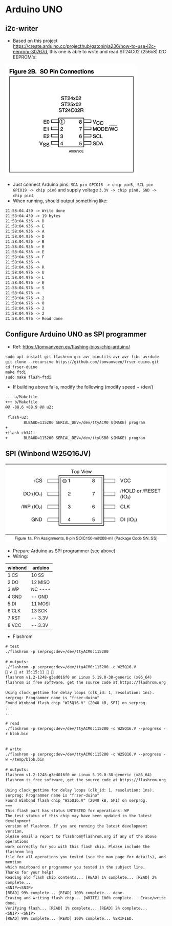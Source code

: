 # Arduino UNO

## i2c-writer
* Based on this project https://create.arduino.cc/projecthub/gatoninja236/how-to-use-i2c-eeprom-30767d, this one is able to write and read ST24C02 (256x8) I2C EEPROM's:

![st24c02-i2c.png](images/st24c02-i2c.png)

* Just connect Arduino pins: `SDA pin GPIO18 -> chip pin5, SCL pin GPIO19 -> chip pin6` and supply voltage `3.3V -> chip pin8, GND -> chip pin4`
* When running, should output something like:
```
21:58:04.439 -> Write done
21:58:04.439 -> 19 bytes
21:58:04.936 -> D
21:58:04.936 -> E
21:58:04.936 -> A
21:58:04.936 -> D
21:58:04.936 -> B
21:58:04.936 -> E
21:58:04.936 -> E
21:58:04.936 -> F
21:58:04.936 ->  
21:58:04.936 -> R
21:58:04.976 -> U
21:58:04.976 -> L
21:58:04.976 -> E
21:58:04.976 -> S
21:58:04.976 ->  
21:58:04.976 -> 2
21:58:04.976 -> 0
21:58:04.976 -> 2
21:58:04.976 -> 2
21:58:04.976 -> Read done
```

## Configure Arduino UNO as SPI programmer
* Ref: https://tomvanveen.eu/flashing-bios-chip-arduino/

```
sudo apt install git flashrom gcc-avr binutils-avr avr-libc avrdude
git clone --recursive https://github.com/tomvanveen/frser-duino.git
cd frser-duino
make ftdi 
sudo make flash-ftdi
```

* If building above fails, modify the following (modify speed + /dev/)
```
--- a/Makefile
+++ b/Makefile
@@ -88,6 +88,9 @@ u2:
 
 flash-u2:
        BLBAUD=115200 SERIAL_DEV=/dev/ttyACM0 $(MAKE) program
+       
+flash-ch341:
+       BLBAUD=115200 SERIAL_DEV=/dev/ttyUSB0 $(MAKE) program
```



## SPI (Winbond W25Q16JV)

![w25q16jv.png](images/w25q16jv.png)

* Prepare Arduino as SPI programmer (see above)
* Wiring:

 | winbond  | arduino  |
 |---|---|
 | 1  CS | 10   SS |
 | 2  DO | 12 MISO |
 | 3  WP | NC ---- |
 | 4 GND | --  GND |
 | 5  DI | 11 MOSI |
 | 6 CLK | 13  SCK |
 | 7 RST | -- 3.3V |
 | 8 VCC | -- 3.3V |

* Flashrom
 
```
# test
./flashrom -p serprog:dev=/dev/ttyACM0:115200

# outputs:
./flashrom -p serprog:dev=/dev/ttyACM0:115200 -c W25Q16.V                                                                    ✔  at 15:15:11  
flashrom v1.2-1248-g3ed016f0 on Linux 5.19.0-38-generic (x86_64)
flashrom is free software, get the source code at https://flashrom.org

Using clock_gettime for delay loops (clk_id: 1, resolution: 1ns).
serprog: Programmer name is "frser-duino"
Found Winbond flash chip "W25Q16.V" (2048 kB, SPI) on serprog.
...
...

# read
./flashrom -p serprog:dev=/dev/ttyACM0:115200 -c W25Q16.V --progress -r blob.bin


# write
./flashrom -p serprog:dev=/dev/ttyACM0:115200 -c W25Q16.V --progress -w ~/temp/blob.bin

# outputs:
flashrom v1.2-1248-g3ed016f0 on Linux 5.19.0-38-generic (x86_64)
flashrom is free software, get the source code at https://flashrom.org

Using clock_gettime for delay loops (clk_id: 1, resolution: 1ns).
serprog: Programmer name is "frser-duino"
Found Winbond flash chip "W25Q16.V" (2048 kB, SPI) on serprog.
===
This flash part has status UNTESTED for operations: WP
The test status of this chip may have been updated in the latest development
version of flashrom. If you are running the latest development version,
please email a report to flashrom@flashrom.org if any of the above operations
work correctly for you with this flash chip. Please include the flashrom log
file for all operations you tested (see the man page for details), and mention
which mainboard or programmer you tested in the subject line.
Thanks for your help!
Reading old flash chip contents... [READ] 1% complete... [READ] 2% complete... 
<SNIP><SNIP> 
[READ] 99% complete... [READ] 100% complete... done.
Erasing and writing flash chip... [WRITE] 100% complete... Erase/write done.
Verifying flash... [READ] 1% complete... [READ] 2% complete... 
<SNIP> <SNIP> 
[READ] 99% complete... [READ] 100% complete... VERIFIED.
```



